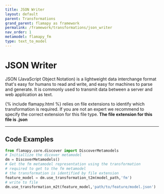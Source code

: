 ```yaml
---
title: JSON Writer
layout: default
parent: Transformations
grand_parent: flamapy as framework
permalink: /framework/transformations/json_writer
nav_order: 1
metamodel: flamapy_fm
type: text_to_model
---
```


# JSON Writer
JSON (JavaScript Object Notation) is a lightweight data interchange format that's easy for humans to read and write, and easy for machines to parse and generate. It is commonly used to transmit data between a server and web application as text.

{% include flamapy.html %} relies on file extensions to identify which transformation is required. If you are not an expert we recommend to specify the correct extension for this file type. **The file extension for this file is .json**

---
## Code Examples
```python
from flamapy.core.discover import DiscoverMetamodels
# Initiallize the dicover metamodel
dm = DiscoverMetamodels()
# Get the fm metamodel representation using the transformation 
# required to get to the fm metamodel
# the transformation is identified by file extension 
feature_model = dm.use_transformation_t2m(model_path,'fm') 
# write to file
dm.use_transformation_m2t(feature_model,'path/to/feature/model.json')
```